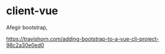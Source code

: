 # client-vue

Afegir bootstrap, 

https://travishorn.com/adding-bootstrap-to-a-vue-cli-project-98c2a30e0ed0